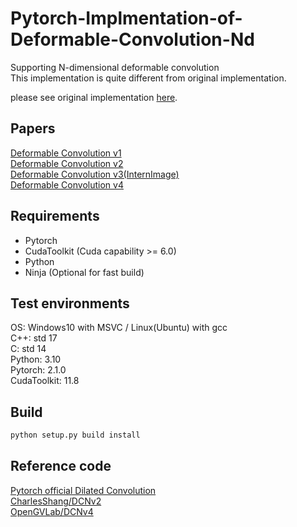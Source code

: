 # Pytorch-Implmentation-of-Deformable-Convolution-Nd   
Supporting N-dimensional deformable convolution    
This implementation is quite different from original implementation.   
   
please see original implementation [here](https://github.com/msracver/Deformable-ConvNets).   

## Papers   
[Deformable Convolution v1](https://arxiv.org/abs/1703.06211)   
[Deformable Convolution v2](https://arxiv.org/abs/1811.11168)   
[Deformable Convolution v3(InternImage)](https://arxiv.org/abs/2211.05778)   
[Deformable Convolution v4](https://arxiv.org/abs/2401.06197)   

## Requirements   
- Pytorch
- CudaToolkit (Cuda capability >= 6.0)
- Python
- Ninja (Optional for fast build)
   
## Test environments   
OS: Windows10 with MSVC / Linux(Ubuntu) with gcc  
C++: std 17  
C: std 14  
Python: 3.10  
Pytorch: 2.1.0  
CudaToolkit: 11.8  
  
## Build
```python
python setup.py build install
```
  
## Reference code   
[Pytorch official Dilated Convolution](https://github.com/pytorch/pytorch/blob/main/aten/src/ATen/native/NaiveDilatedConvolution.cpp)  
[CharlesShang/DCNv2](https://github.com/CharlesShang/DCNv2)   
[OpenGVLab/DCNv4](https://github.com/OpenGVLab/DCNv4)   

